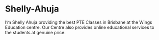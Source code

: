# Shelly-Ahuja
I’m Shelly Ahuja providing the best PTE Classes in Brisbane at the Wings Education centre. Our Centre also provides online educational services to the students at genuine price.

